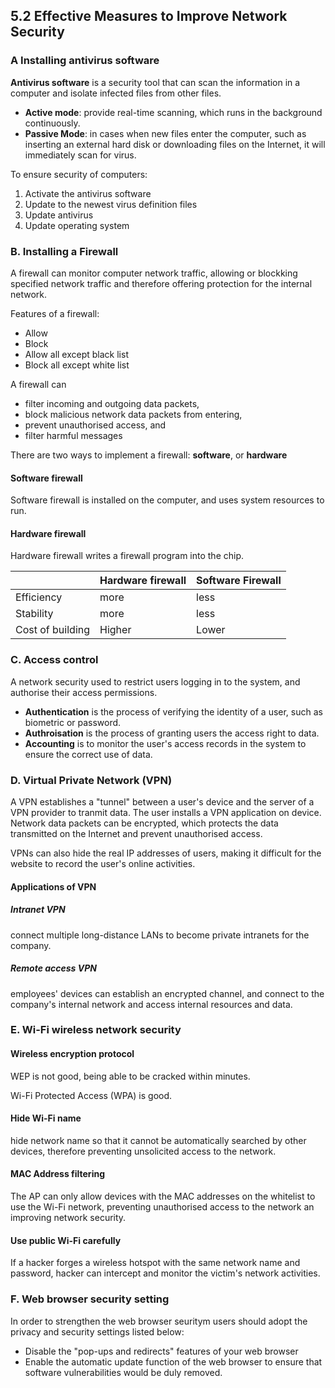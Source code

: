 ## 5.2 Effective Measures to Improve Network Security

### A Installing antivirus software

**Antivirus software** is a security tool that can scan the information in a computer and isolate infected files from other files.

- **Active mode**: provide real-time scanning, which runs in the background continuously.
- **Passive Mode**: in cases when new files enter the computer, such as inserting an external hard disk or downloading files on the Internet, it will immediately scan for virus.

To ensure security of computers:

1. Activate the antivirus software
2. Update to the newest virus definition files
3. Update antivirus
4. Update operating system

### B. Installing a Firewall

A firewall can monitor computer network traffic, allowing or blockking specified network traffic and therefore offering protection for the internal network.

Features of a firewall:

- Allow
- Block
- Allow all except black list
- Block all except white list

A firewall can

- filter incoming and outgoing data packets,
- block malicious network data packets from entering,
- prevent unauthorised access, and
- filter harmful messages

There are two ways to implement a firewall: **software**, or **hardware**

#### Software firewall

Software firewall is installed on the computer, and uses system resources to run.

#### Hardware firewall

Hardware firewall writes a firewall program into the chip.

|                  | Hardware firewall | Software Firewall |
| :--------------- | :---------------- | :---------------- |
| Efficiency       | more              | less              |
| Stability        | more              | less              |
| Cost of building | Higher            | Lower             |

### C. Access control

A network security used to restrict users logging in to the system, and authorise their access permissions.

- **Authentication** is the process of verifying the identity of a user, such as biometric or password.
- **Authroisation** is the process of granting users the access right to data.
- **Accounting** is to monitor the user's access records in the system to ensure the correct use of data.

### D. Virtual Private Network (VPN)

A VPN establishes a "tunnel" between a user's device and the server of a VPN provider to tranmit data. The user installs a VPN application on device. Network data packets can be encrypted, which protects the data transmitted on the Internet and prevent unauthorised access.

VPNs can also hide the real IP addresses of users, making it difficult for the website to record the user's online activities.

#### Applications of VPN

##### Intranet VPN

connect multiple long-distance LANs to become private intranets for the company.

##### Remote access VPN

employees' devices can establish an encrypted channel, and connect to the company's internal network and access internal resources and data.

### E. Wi-Fi wireless network security

#### Wireless encryption protocol

WEP is not good, being able to be cracked within minutes.

Wi-Fi Protected Access (WPA) is good.

#### Hide Wi-Fi name

hide network name so that it cannot be automatically searched by other devices, therefore preventing unsolicited access to the network.

#### MAC Address filtering

The AP can only allow devices with the MAC addresses on the whitelist to use the Wi-Fi network, preventing unauthorised access to the network an improving network security.

#### Use public Wi-Fi carefully

If a hacker forges a wireless hotspot with the same network name and password, hacker can intercept and monitor the victim's network activities.

### F. Web browser security setting

In order to strengthen the web browser seuritym users should adopt the privacy and security settings listed below:

- Disable the "pop-ups and redirects" features of your web browser
- Enable the automatic update function of the web browser to ensure that software vulnerabilities would be duly removed.
